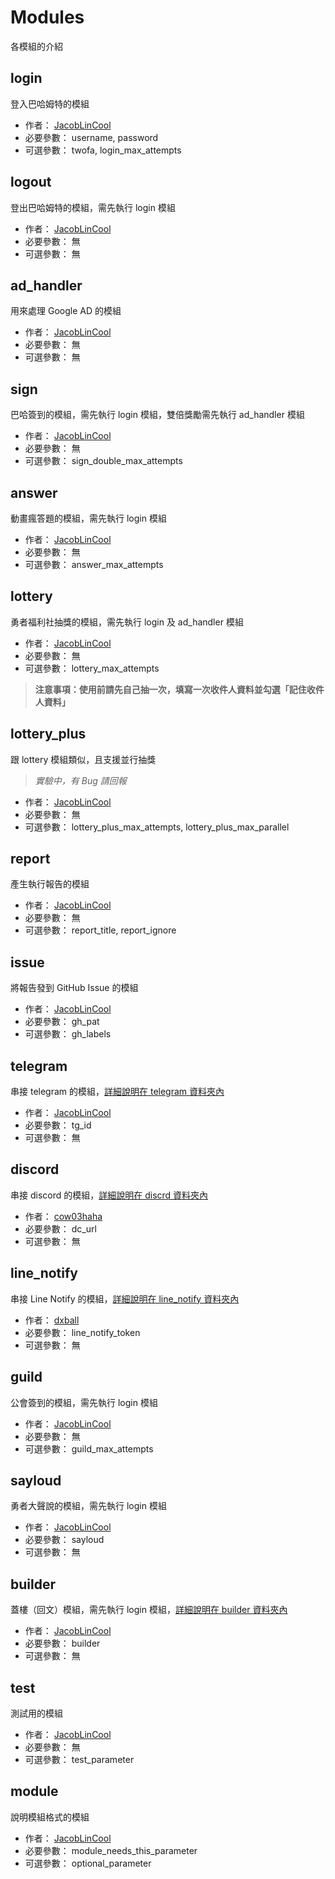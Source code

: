 # Modules

各模組的介紹

## login

登入巴哈姆特的模組

- 作者： [JacobLinCool](https://github.com/JacobLinCool)
- 必要參數： username, password
- 可選參數： twofa, login_max_attempts

## logout

登出巴哈姆特的模組，需先執行 login 模組

- 作者： [JacobLinCool](https://github.com/JacobLinCool)
- 必要參數： 無
- 可選參數： 無

## ad_handler

用來處理 Google AD 的模組

- 作者： [JacobLinCool](https://github.com/JacobLinCool)
- 必要參數： 無
- 可選參數： 無

## sign

巴哈簽到的模組，需先執行 login 模組，雙倍獎勵需先執行 ad_handler 模組

- 作者： [JacobLinCool](https://github.com/JacobLinCool)
- 必要參數： 無
- 可選參數： sign_double_max_attempts

## answer

動畫瘋答題的模組，需先執行 login 模組

- 作者： [JacobLinCool](https://github.com/JacobLinCool)
- 必要參數： 無
- 可選參數： answer_max_attempts

## lottery

勇者福利社抽獎的模組，需先執行 login 及 ad_handler 模組

- 作者： [JacobLinCool](https://github.com/JacobLinCool)
- 必要參數： 無
- 可選參數： lottery_max_attempts

> **注意事項：使用前請先自己抽一次，填寫一次收件人資料並勾選「記住收件人資料」**

## lottery_plus

跟 lottery 模組類似，且支援並行抽獎

> _實驗中，有 Bug 請回報_

- 作者： [JacobLinCool](https://github.com/JacobLinCool)
- 必要參數： 無
- 可選參數： lottery_plus_max_attempts, lottery_plus_max_parallel

## report

產生執行報告的模組

- 作者： [JacobLinCool](https://github.com/JacobLinCool)
- 必要參數： 無
- 可選參數： report_title, report_ignore

## issue

將報告發到 GitHub Issue 的模組

- 作者： [JacobLinCool](https://github.com/JacobLinCool)
- 必要參數： gh_pat
- 可選參數： gh_labels

## telegram

串接 telegram 的模組，[詳細說明在 telegram 資料夾內](./telegram#readme)

- 作者： [JacobLinCool](https://github.com/JacobLinCool)
- 必要參數： tg_id
- 可選參數： 無

## discord

串接 discord 的模組，[詳細說明在 discrd 資料夾內](./discord#readme)

- 作者： [cow03haha](https://github.com/cow03haha)
- 必要參數： dc_url
- 可選參數： 無

## line_notify

串接 Line Notify 的模組，[詳細說明在 line_notify 資料夾內](./line_notify#readme)

- 作者： [dxball](https://github.com/dxball)
- 必要參數： line_notify_token
- 可選參數： 無

## guild

公會簽到的模組，需先執行 login 模組

- 作者： [JacobLinCool](https://github.com/JacobLinCool)
- 必要參數： 無
- 可選參數： guild_max_attempts

## sayloud

勇者大聲說的模組，需先執行 login 模組

- 作者： [JacobLinCool](https://github.com/JacobLinCool)
- 必要參數： sayloud
- 可選參數： 無

## builder

蓋樓（回文）模組，需先執行 login 模組，[詳細說明在 builder 資料夾內](./builder#readme)

- 作者： [JacobLinCool](https://github.com/JacobLinCool)
- 必要參數： builder
- 可選參數： 無

## test

測試用的模組

- 作者： [JacobLinCool](https://github.com/JacobLinCool)
- 必要參數： 無
- 可選參數： test_parameter

## module

說明模組格式的模組

- 作者： [JacobLinCool](https://github.com/JacobLinCool)
- 必要參數： module_needs_this_parameter
- 可選參數： optional_parameter
